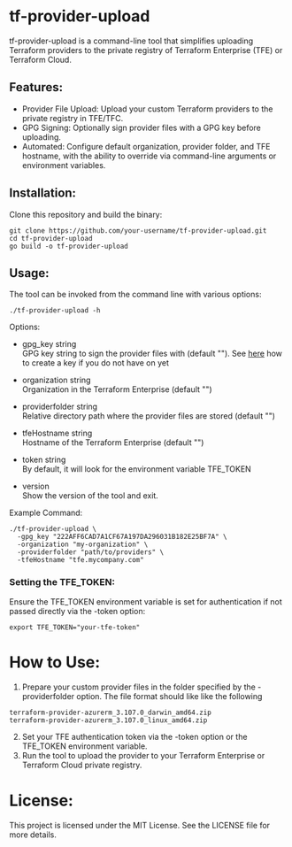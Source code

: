 # tf-provider-upload

tf-provider-upload is a command-line tool that simplifies uploading Terraform providers to the private registry of Terraform Enterprise (TFE) or Terraform Cloud.

## Features:

- Provider File Upload: Upload your custom Terraform providers to the private registry in TFE/TFC.
- GPG Signing: Optionally sign provider files with a GPG key before uploading.
- Automated: Configure default organization, provider folder, and TFE hostname, with the ability to override via command-line arguments or environment variables.

## Installation:

Clone this repository and build the binary:

```
git clone https://github.com/your-username/tf-provider-upload.git
cd tf-provider-upload
go build -o tf-provider-upload
```

## Usage:

The tool can be invoked from the command line with various options:
```
./tf-provider-upload -h
```

Options:

- gpg_key string  
  GPG key string to sign the provider files with (default "<this must be set>"). See [here](gpg-key/README.md) how to create a key if you do not have on yet

- organization string  
  Organization in the Terraform Enterprise (default "<this must be set>")

- providerfolder string  
  Relative directory path where the provider files are stored (default "<this must be set>")

- tfeHostname string  
  Hostname of the Terraform Enterprise (default "<this must be set>")

- token string  
  By default, it will look for the environment variable TFE_TOKEN

- version  
  Show the version of the tool and exit.

Example Command:

```
./tf-provider-upload \
  -gpg_key "222AFF6CAD7A1CF67A197DA296031B182E25BF7A" \
  -organization "my-organization" \
  -providerfolder "path/to/providers" \
  -tfeHostname "tfe.mycompany.com"
```

### Setting the TFE_TOKEN:

Ensure the TFE_TOKEN environment variable is set for authentication if not passed directly via the -token option:
```
export TFE_TOKEN="your-tfe-token"
```

# How to Use:

1. Prepare your custom provider files in the folder specified by the -providerfolder option.
The file format should like like the following
```
terraform-provider-azurerm_3.107.0_darwin_amd64.zip
terraform-provider-azurerm_3.107.0_linux_amd64.zip
```
2. Set your TFE authentication token via the -token option or the TFE_TOKEN environment variable.
3. Run the tool to upload the provider to your Terraform Enterprise or Terraform Cloud private registry.

# License:

This project is licensed under the MIT License. See the LICENSE file for more details.
